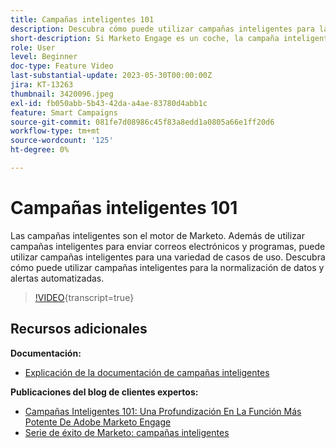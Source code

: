 ```yaml
---
title: Campañas inteligentes 101
description: Descubra cómo puede utilizar campañas inteligentes para la normalización de datos y alertas automatizadas.
short-description: Si Marketo Engage es un coche, la campaña inteligente es su motor. Las campañas inteligentes pueden hacer más de lo que imaginas y es fácil empezar a usarlas.
role: User
level: Beginner
doc-type: Feature Video
last-substantial-update: 2023-05-30T00:00:00Z
jira: KT-13263
thumbnail: 3420096.jpeg
exl-id: fb050abb-5b43-42da-a4ae-83780d4abb1c
feature: Smart Campaigns
source-git-commit: 081fe7d08986c45f83a8edd1a0805a66e1ff20d6
workflow-type: tm+mt
source-wordcount: '125'
ht-degree: 0%

---
```


# Campañas inteligentes 101

Las campañas inteligentes son el motor de Marketo. Además de utilizar campañas inteligentes para enviar correos electrónicos y programas, puede utilizar campañas inteligentes para una variedad de casos de uso. Descubra cómo puede utilizar campañas inteligentes para la normalización de datos y alertas automatizadas.

>[!VIDEO](https://video.tv.adobe.com/v/3420096/?quality=12&learn=on){transcript=true}


## Recursos adicionales

**Documentación:**

* [Explicación de la documentación de campañas inteligentes](https://experienceleague.adobe.com/docs/marketo/using/product-docs/core-marketo-concepts/smart-campaigns/understanding-smart-campaigns.html?lang=en)

**Publicaciones del blog de clientes expertos:**

* [Campañas Inteligentes 101: Una Profundización En La Función Más Potente De Adobe Marketo Engage](https://nation.marketo.com/t5/product-blogs/smart-campaigns-101-a-deep-dive-into-adobe-marketo-engage-s-most/ba-p/313385#M1838)
* [Serie de éxito de Marketo: campañas inteligentes](https://nation.marketo.com/t5/product-blogs/marketo-success-series-smart-campaigns/ba-p/306961)
